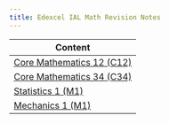 ```yaml
---
title: Edexcel IAL Math Revision Notes
---
```


| Content                                                                                               |
| ----------------------------------------------------------------------------------------------------- |
| [Core Mathematics 12 (C12)](https://www.dropbox.com/s/2jzgek8sz1vxq5w/C12%20Formula%20sheet.pdf?dl=1) |
| [Core Mathematics 34 (C34)](https://www.dropbox.com/s/aqf40ilgov2ebid/C34%20Formula%20sheet.pdf?dl=1) |
| [Statistics 1 (M1)](https://www.dropbox.com/s/eay2gdeoym2qf5k/S1%20Formula%20Sheet.pdf?dl=1)          |
| [Mechanics 1 (M1)](https://www.dropbox.com/s/5084m9scmh14sg9/M1%20Formula%20sheet.pdf?dl=1)           |

